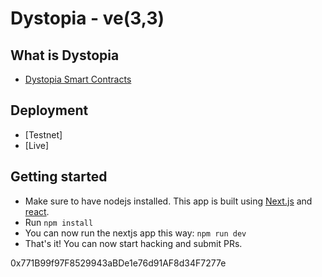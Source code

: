 # Dystopia - ve(3,3)

## What is Dystopia
- [Dystopia Smart Contracts](https://github.com/dystopia-exchange/dystopia-contracts)


## Deployment
- [Testnet]
- [Live]

## Getting started
- Make sure to have nodejs installed. This app is built using [Next.js](https://nextjs.org/learn/basics/create-nextjs-app) and [react](https://reactjs.org/docs/getting-started.html).
- Run `npm install`
- You can now run the nextjs app this way: `npm run dev`
- That's it! You can now start hacking and submit PRs.

0x771B99f97F8529943aBDe1e76d91AF8d34F7277e